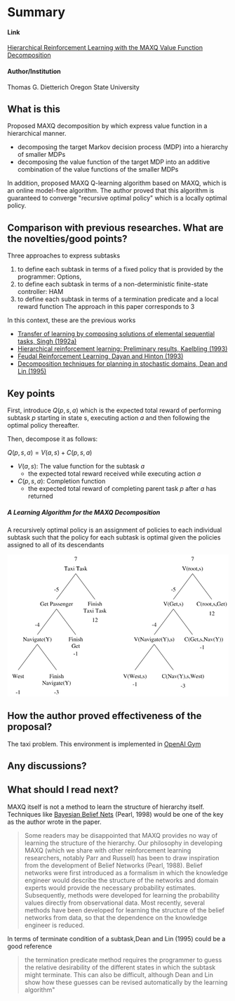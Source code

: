 # Summary

#### Link

[Hierarchical Reinforcement Learning with the MAXQ Value Function Decomposition](https://arxiv.org/abs/cs/9905014)


#### Author/Institution

Thomas G. Dietterich
Oregon State University

## What is this

Proposed MAXQ decomposition by which express value function in a hierarchical manner.

* decomposing the target Markov decision process (MDP) into a hierarchy of smaller MDPs
* decomposing the value function of the target MDP into an additive combination of the value functions of the smaller MDPs

In addition, proposed MAXQ Q-learning algorithm based on MAXQ, which is an online model-free algorithm. The author proved that this algorithm is guaranteed to converge "recursive optimal policy" which is a locally optimal policy.

## Comparison with previous researches. What are the novelties/good points?

Three approaches to express subtasks
1. to define each subtask in terms of a fixed policy that is provided by the programmer: Options, 
2. to define each subtask in terms of a non-deterministic finite-state controller: HAM
3. to define each subtask in terms of a termination predicate and a local reward function
The approach in this paper corresponds to 3

In this context, these are the previous works

- [Transfer of learning by composing solutions of elemental sequential tasks, Singh (1992a)](https://link.springer.com/article/10.1007%2FBF00992700)
- [Hierarchical reinforcement learning: Preliminary results, Kaelbling (1993)](http://people.csail.mit.edu/lpk/papers/ml93.ps)
- [Feudal Reinforcement Learning, Dayan and Hinton (1993)](http://www.cs.toronto.edu/~fritz/absps/dh93.pdf)
- [Decomposition techniques for planning in stochastic domains, Dean and Lin (1995)](https://dl.acm.org/citation.cfm?id=1643031.1643045)


## Key points

First, introduce $Q(p,s,a)$ which is the expected total reward of performing subtask $p$ starting in state s, executing action $a$ and then following the optimal policy thereafter.

Then, decompose it as follows:

$Q(p,s,a) = V(a,s) + C(p,s,a)$

- $V(a,s)$: The value function for the subtask $a$
    - the expected total reward received while executing action $a$
- $C(p,s,a)$: Completion function
    - the expected total reward of completing parent task $p$ after $a$ has returned

##### A Learning Algorithm for the MAXQ Decomposition

A recursively optimal policy is an assignment of policies to each individual subtask such that the policy for each subtask is optimal given the policies assigned to all of its descendants


![An example of the MAXQ value function decomposition](./img/MAXQ_fig5_decomposition.png)


## How the author proved effectiveness of the proposal?

The taxi problem.
This environment is implemented in [OpenAI Gym](https://gym.openai.com/envs/Taxi-v1/)

## Any discussions?
## What should I read next?

MAXQ itself is not a method to learn the structure of hierarchy itself. Techniques like [Bayesian Belief Nets](https://webdocs.cs.ualberta.ca/~rgreiner/bn.html) (Pearl, 1998) would be one of the key as the author wrote in the paper.

> Some readers may be disappointed that MAXQ provides no way of learning the structure of
the hierarchy. Our philosophy in developing MAXQ (which we share with other reinforcement learning researchers, notably Parr and Russell) has been to draw inspiration from the development of Belief Networks (Pearl, 1988). Belief networks were first introduced as a formalism in which the knowledge engineer would describe the structure of the networks and domain experts would provide the necessary probability estimates. Subsequently, methods were developed for learning the probability values directly from observational data. Most recently, several methods have been developed for learning the structure of the belief networks from data, so that the dependence on the knowledge engineer is reduced.

In terms of terminate condition of a subtask,Dean and Lin (1995) could be a good reference

> the termination predicate method requires the programmer to guess the relative desirability of the different states in which the subtask might terminate. This can also be difficult, although Dean and Lin show how these guesses can be revised automatically by the learning algorithm"

